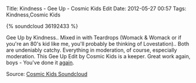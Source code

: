 Title: Kindness - Gee Up - Cosmic Kids Edit
Date: 2012-05-27 00:57
Tags: Kindness,Cosmic Kids

{% soundcloud 36192433 %}

Gee Up by Kindness.. Mixed in with Teardrops (Womack & Womack or if
you're an 80's kid like me, you'll probably be thinking of
Lovestation).. Both are undeniably catchy. Everything in moderation,
of course, especially moderation. This Gee Up Edit by Cosmic Kids is a
keeper. Great work again, boys - You've done it
[again](http://intotheglorybox.com/the-rapture-sail-away-cosmic-kids-lost-at-sea-version.html).


Source: [Cosmic Kids Soundcloud](http://soundcloud.com/cosmickids/)
